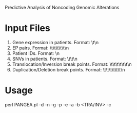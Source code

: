 Predictive Analysis of Noncoding Genomic Alterations

# Input Files
1) Gene expression in patients.
   Format: <Patient ID>\t<FPKM>\n
2) EP pairs.
   Format: <Enh-Chr>\t<Enh-Start>\t<Enh-End>\t<Pro-Chr>\t<Pro-Position>\t<Gene>\n
3) Patient IDs.
   Format: <ID>\n
4) SNVs in patients.
   Format: <Patient ID>\t<Chr>\t<Position>\n
5) Translocation/Inversion break points.
   Format: <Patient ID>\t<BP1-Chr>\t<Position>\t<Strand>\t<BP2-Chr>\t<Position>\t<Strand>\n
6) Duplication/Deletion break points.
   Format: <Patient ID>\t<BP1-Chr>\t<Position>\t<Strand>\t<BP2-Chr>\t<Position>\t<Strand>\n

# Usage
perl PANGEA.pl -d <Path to PANGEA directroy> -n <gene name> -g <gene expression> -p <list of patient> -e <EP pairs> -a <SNV> -b <TRA/INV> -c <CNV>
